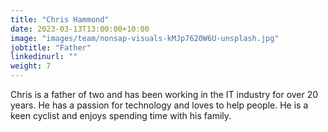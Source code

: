 ```yaml
---
title: "Chris Hammond"
date: 2023-03-13T13:00:00+10:00
image: "images/team/nonsap-visuals-kMJp7620W6U-unsplash.jpg"
jobtitle: "Father"
linkedinurl: ""
weight: 7
---
```


Chris is a father of two and has been working in the IT industry for over 20 years. He has a passion for technology and loves to help people. He is a keen cyclist and enjoys spending time with his family.

